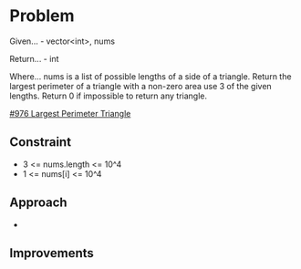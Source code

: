 
# Problem
Given...
    - vector\<int>, nums

Return...
    - int

Where...
nums is a list of possible lengths of a side of a triangle. Return the largest 
perimeter of a triangle with a non-zero area use 3 of the given lengths. Return 
0 if impossible to return any triangle.

[\#976 Largest Perimeter Triangle](https://leetcode.com/problems/largest-perimeter-triangle/description/?envType=daily-question&envId=2025-09-28)

## Constraint
- 3 <= nums.length <= 10^4
- 1 <= nums\[i] <= 10^4

## Approach
-

## Improvements

